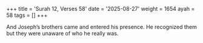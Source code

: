 +++
title = 'Surah 12, Verses 58'
date = '2025-08-27'
weight = 1654
ayah = 58
tags = []
+++

And Joseph’s brothers came and entered his presence. He recognized them but they were unaware of who he really was.